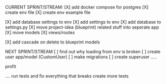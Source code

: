 CURRENT SPRINT/STREAM:
[X] add docker compose for postgres
[X] create env file
[X] create env example file

[X] add database settings to env
[X] add settings to env
[X] add database to settings.py
[X] move project-idea (blueprint) related stuff into seperate app
    [X] move models
    [X] views/routes

[X] add cascade on delete to blueprint models

NEXT SPRINT/STREAM
[ ] find out why loading from env is broken
[ ] create user app/model (CustomUser)
[ ] make migrations
[ ] create superuser
.....

profit

....
run tests and fix everything that breaks
create more tests

